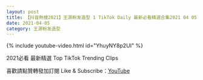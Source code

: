 ```yaml
---
layout: post
title: 【抖音熱搜2021】王源粉发造型 1 TikTok Daily 最新必看精選合集2021 04 05
date: 2021-04-05
category: 王源粉发造型
---
```


{% include youtube-video.html id="YhuyNY8p2UI" %}

2021必看 最新精選 Top TikTok Trending Clips

喜歡請點贊轉發加訂閱 Like & Subscribe：[YouTube](https://www.youtube.com/channel/UCAoR7VcanIPd04uEq_GIylA/videos)

